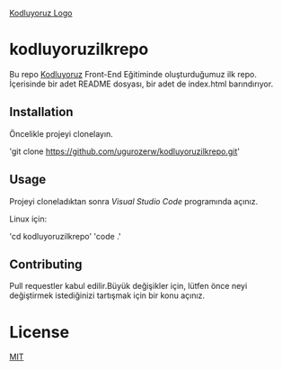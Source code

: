 [Kodluyoruz Logo](https://raw.githubusercontent.com/Kodluyoruz/taskforce/git/git/markdown-nedir-nasil-kullaniriz-/figures/kodluyoruz_logo.jpg)


# kodluyoruzilkrepo

Bu repo [Kodluyoruz](kodluyoruz.org) Front-End Eğitiminde oluşturduğumuz ilk repo. İçerisinde bir adet README dosyası, bir
adet de index.html barındırıyor.

## Installation
Öncelikle projeyi clonelayın.

'git clone https://github.com/ugurozerw/kodluyoruzilkrepo.git'


## Usage
Projeyi cloneladıktan sonra *Visual Studio Code* programında açınız.

Linux için:

'cd kodluyoruzilkrepo'
'code .'

## Contributing
Pull requestler kabul edilir.Büyük değişikler için, lütfen önce neyi değiştirmek istediğinizi tartışmak için bir konu açınız.

# License
[MIT](choosealicense.com/licenses/mit/)
